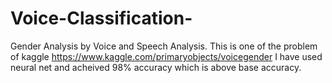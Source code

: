 # Voice-Classification-
Gender Analysis by Voice and Speech Analysis. This is one of the problem of kaggle https://www.kaggle.com/primaryobjects/voicegender
I have used neural net and acheived 98% accuracy which is above base accuracy.
